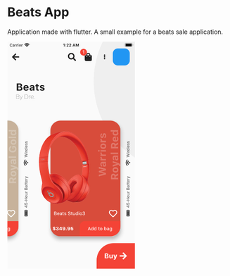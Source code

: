 # Beats App

Application made with flutter. A small example for a beats sale application.

<div class="d-flex">
<img src="images/home.png" width="290">
</div>
